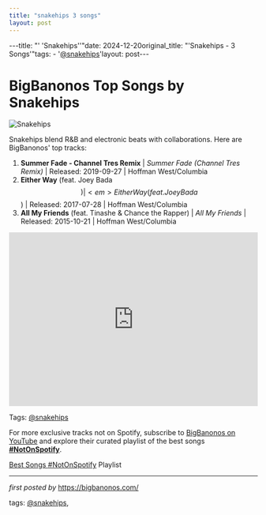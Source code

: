 ```yaml
---
title: "snakehips 3 songs"
layout: post
---
```

---title: "' 'Snakehips''"date: 2024-12-20original_title: "'Snakehips - 3 Songs'"tags:  - '[@snakehips](/tags/snakehips/)'layout: post---<h1>BigBanonos Top Songs by Snakehips</h1><img src="https://lh3.googleusercontent.com/uJ9mCekZwY_JDZE-6TgENgtbS7iMMk4HMLkxK0LHKYK2N2mi236RjT4meCJ4qy1Xm7pRAgZSf8xlYOc=w544-h544-p-l90-rj" alt="Snakehips"> <p>Snakehips blend R&B and electronic beats with collaborations. Here are BigBanonos' top tracks:</p> <ol> <li><strong>Summer Fade - Channel Tres Remix</strong> | <em>Summer Fade (Channel Tres Remix)</em> | Released: 2019-09-27 | Hoffman West/Columbia</li> <li><strong>Either Way</strong> (feat. Joey Bada$$) | <em>Either Way (feat. Joey Bada$$)</em> | Released: 2017-07-28 | Hoffman West/Columbia</li> <li><strong>All My Friends</strong> (feat. Tinashe & Chance the Rapper) | <em>All My Friends</em> | Released: 2015-10-21 | Hoffman West/Columbia</li></ol> <div> <iframe src="https://open.spotify.com/embed/playlist/2IMzPnY7S7Siau82u8boYu?utm_source=generator" width="100%" height="352" frameborder="0" allow="autoplay; clipboard-write; encrypted-media; fullscreen; picture-in-picture" loading="lazy"></iframe></div><p>Tags: [@snakehips](/tags/snakehips/)</p><!--Subscribe and Playlist Links--><div>    <p>For more exclusive tracks not on Spotify, subscribe to <a href="https://www.youtube.com/[@BigBanonos](/tags/BigBanonos/)" target="_blank">BigBanonos on YouTube</a> and explore their curated playlist of the best songs <strong>[#NotOnSpotify](/tags/NotOnSpotify/)</strong>.</p>    <p><a href="https://www.youtube.com/playlist?list=PLtuNtuTatqI0kFahUCbtbfenC_ET5O_tr" target="_blank">Best Songs [#NotOnSpotify](/tags/NotOnSpotify/) Playlist<br /></a></p></div><hr /><p><em>first posted by</em> <a href="https://bigbanonos.com/" rel="noopener" target="_new">https://bigbanonos.com/</a></p><p>tags: [@snakehips](/tags/snakehips/),</p>